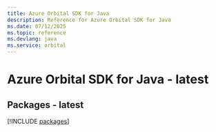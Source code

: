 ```yaml
---
title: Azure Orbital SDK for Java
description: Reference for Azure Orbital SDK for Java
ms.date: 07/12/2025
ms.topic: reference
ms.devlang: java
ms.service: orbital
---
```

# Azure Orbital SDK for Java - latest
## Packages - latest
[!INCLUDE [packages](orbital-index.md)]